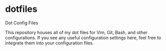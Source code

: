 # dotfiles
Dot Config Files

This repository houses all of my dot files for Vim, Git, Bash, and other configurations. If you see any useful configuration settings here, feel free to integrate them into your configuration files.